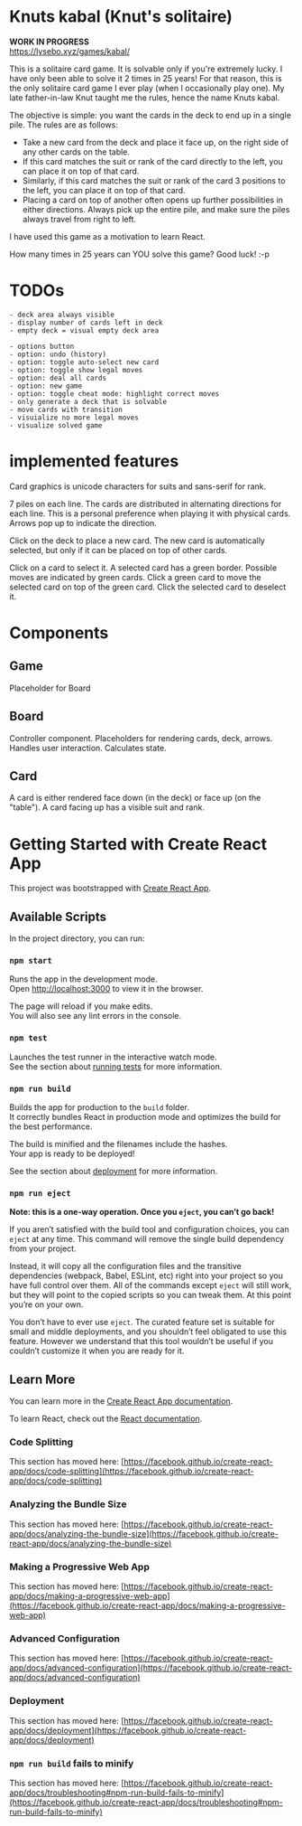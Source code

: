 # Knuts kabal (Knut's solitaire)

**WORK IN PROGRESS**  
https://lysebo.xyz/games/kabal/

This is a solitaire card game. It is solvable only if you're extremely lucky. I have only been able to solve it 2 times in 25 years! For that reason, this is the only solitaire card game I ever play (when I occasionally play one). My late father-in-law Knut taught me the rules, hence the name Knuts kabal.

The objective is simple: you want the cards in the deck to end up in a single pile. The rules are as follows:
- Take a new card from the deck and place it face up, on the right side of any other cards on the table.
- If this card matches the suit or rank of the card directly to the left, you can place it on top of that card.
- Similarly, if this card matches the suit or rank of the card 3 positions to the left, you can place it on top of that card.
- Placing a card on top of another often opens up further possibilities in either directions. Always pick up the entire pile, and make sure the piles always travel from right to left.

I have used this game as a motivation to learn React.

How many times in 25 years can YOU solve this game? Good luck! :-p


# TODOs

    - deck area always visible
    - display number of cards left in deck
    - empty deck = visual empty deck area

    - options button
    - option: undo (history)
    - option: toggle auto-select new card
    - option: toggle show legal moves
    - option: deal all cards
    - option: new game
    - option: toggle cheat mode: highlight correct moves
    - only generate a deck that is solvable
    - move cards with transition
    - visuialize no more legal moves
    - visualize solved game

# implemented features

Card graphics is unicode characters for suits and sans-serif for rank.

7 piles on each line. The cards are distributed in alternating directions for each line. This is a personal preference when playing it with physical cards. Arrows pop up to indicate the direction.

Click on the deck to place a new card. The new card is automatically selected, but only if it can be placed on top of other cards.

Click on a card to select it. A selected card has a green border. Possible moves are indicated by green cards. Click a green card to move the selected card on top of the green card. Click the selected card to deselect it.

# Components

## Game

Placeholder for Board

## Board

Controller component. Placeholders for rendering cards, deck, arrows. Handles user interaction. Calculates state.

## Card

A card is either rendered face down (in the deck) or face up (on the "table"). A card facing up has a visible suit and rank.



# Getting Started with Create React App

This project was bootstrapped with [Create React App](https://github.com/facebook/create-react-app).

## Available Scripts

In the project directory, you can run:

### `npm start`

Runs the app in the development mode.\
Open [http://localhost:3000](http://localhost:3000) to view it in the browser.

The page will reload if you make edits.\
You will also see any lint errors in the console.

### `npm test`

Launches the test runner in the interactive watch mode.\
See the section about [running tests](https://facebook.github.io/create-react-app/docs/running-tests) for more information.

### `npm run build`

Builds the app for production to the `build` folder.\
It correctly bundles React in production mode and optimizes the build for the best performance.

The build is minified and the filenames include the hashes.\
Your app is ready to be deployed!

See the section about [deployment](https://facebook.github.io/create-react-app/docs/deployment) for more information.

### `npm run eject`

**Note: this is a one-way operation. Once you `eject`, you can’t go back!**

If you aren’t satisfied with the build tool and configuration choices, you can `eject` at any time. This command will remove the single build dependency from your project.

Instead, it will copy all the configuration files and the transitive dependencies (webpack, Babel, ESLint, etc) right into your project so you have full control over them. All of the commands except `eject` will still work, but they will point to the copied scripts so you can tweak them. At this point you’re on your own.

You don’t have to ever use `eject`. The curated feature set is suitable for small and middle deployments, and you shouldn’t feel obligated to use this feature. However we understand that this tool wouldn’t be useful if you couldn’t customize it when you are ready for it.

## Learn More

You can learn more in the [Create React App documentation](https://facebook.github.io/create-react-app/docs/getting-started).

To learn React, check out the [React documentation](https://reactjs.org/).

### Code Splitting

This section has moved here: [https://facebook.github.io/create-react-app/docs/code-splitting](https://facebook.github.io/create-react-app/docs/code-splitting)

### Analyzing the Bundle Size

This section has moved here: [https://facebook.github.io/create-react-app/docs/analyzing-the-bundle-size](https://facebook.github.io/create-react-app/docs/analyzing-the-bundle-size)

### Making a Progressive Web App

This section has moved here: [https://facebook.github.io/create-react-app/docs/making-a-progressive-web-app](https://facebook.github.io/create-react-app/docs/making-a-progressive-web-app)

### Advanced Configuration

This section has moved here: [https://facebook.github.io/create-react-app/docs/advanced-configuration](https://facebook.github.io/create-react-app/docs/advanced-configuration)

### Deployment

This section has moved here: [https://facebook.github.io/create-react-app/docs/deployment](https://facebook.github.io/create-react-app/docs/deployment)

### `npm run build` fails to minify

This section has moved here: [https://facebook.github.io/create-react-app/docs/troubleshooting#npm-run-build-fails-to-minify](https://facebook.github.io/create-react-app/docs/troubleshooting#npm-run-build-fails-to-minify)

